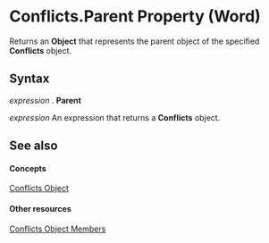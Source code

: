 
# Conflicts.Parent Property (Word)

Returns an  **Object** that represents the parent object of the specified **Conflicts** object.


## Syntax

 _expression_ . **Parent**

 _expression_ An expression that returns a **Conflicts** object.


## See also


#### Concepts


[Conflicts Object](476e8f6d-c93e-b372-2fa7-1c9a4a84a182.md)
#### Other resources


[Conflicts Object Members](395fd60d-6772-9e2a-83b8-562b3c6c6342.md)
